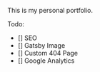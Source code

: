 This is my personal portfolio.

Todo:

* [] SEO
* [] Gatsby Image
* [] Custom 404 Page 
* [] Google Analytics
